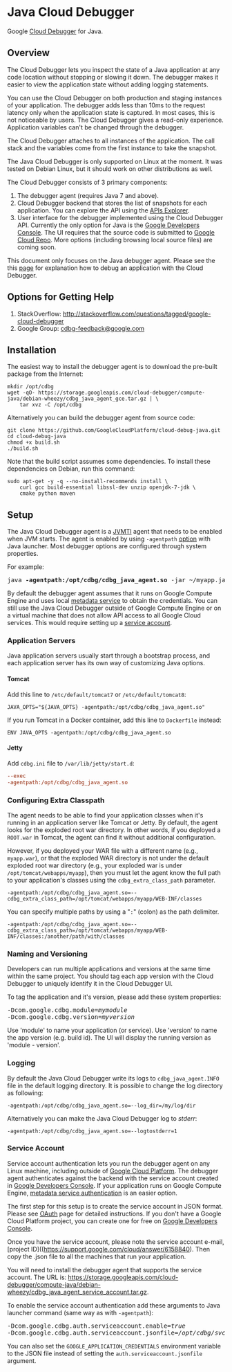 # Java Cloud Debugger

Google [Cloud Debugger](https://cloud.google.com/tools/cloud-debugger/) for
Java.

## Overview

The Cloud Debugger lets you inspect the state of a Java application at any code
location without stopping or slowing it down. The debugger makes it easier to
view the application state without adding logging statements.

You can use the Cloud Debugger on both production and staging instances of your
application. The debugger adds less than 10ms to the request latency only when
the application state is captured. In most cases, this is not noticeable by
users. The Cloud Debugger gives a read-only experience. Application variables
can't be changed through the debugger.

The Cloud Debugger attaches to all instances of the application. The call stack
and the variables come from the first instance to take the snapshot.

The Java Cloud Debugger is only supported on Linux at the moment. It was tested
on Debian Linux, but it should work on other distributions as well.

The Cloud Debugger consists of 3 primary components:

1.  The debugger agent (requires Java 7 and above).
2.  Cloud Debugger backend that stores the list of snapshots for each
    application. You can explore the API using the
    [APIs Explorer](https://developers.google.com/apis-explorer/#p/clouddebugger/v2/).
3.  User interface for the debugger implemented using the Cloud Debugger API.
    Currently the only option for Java is the
    [Google Developers Console](https://console.developers.google.com). The
    UI requires that the source code is submitted to
    [Google Cloud Repo](https://cloud.google.com/tools/repo/cloud-repositories/).
    More options (including browsing local source files) are coming soon.

This document only focuses on the Java debugger agent. Please see the
this [page](https://cloud.google.com/tools/cloud-debugger/debugging) for
explanation how to debug an application with the Cloud Debugger.

## Options for Getting Help

1.  StackOverflow: http://stackoverflow.com/questions/tagged/google-cloud-debugger
2.  Google Group: cdbg-feedback@google.com

## Installation

The easiest way to install the debugger agent is to download the pre-built
package from the Internet:

```shell
mkdir /opt/cdbg
wget -qO- https://storage.googleapis.com/cloud-debugger/compute-java/debian-wheezy/cdbg_java_agent_gce.tar.gz | \
    tar xvz -C /opt/cdbg
```

Alternatively you can build the debugger agent from source code:

```shell
git clone https://github.com/GoogleCloudPlatform/cloud-debug-java.git
cd cloud-debug-java
chmod +x build.sh
./build.sh
```

Note that the build script assumes some dependencies. To install these
dependencies on Debian, run this command:

```
sudo apt-get -y -q --no-install-recommends install \
    curl gcc build-essential libssl-dev unzip openjdk-7-jdk \
    cmake python maven
```

## Setup

The Java Cloud Debugger agent is a
[JVMTI](http://docs.oracle.com/javase/7/docs/technotes/guides/jvmti/)
agent that needs to be enabled when JVM starts. The agent is enabled by
using `-agentpath`
[option](http://docs.oracle.com/javase/8/docs/platform/jvmti/jvmti.html#starting)
with Java launcher. Most debugger options are configured through system
properties.

For example:

<pre>
java <b>-agentpath:/opt/cdbg/cdbg_java_agent.so</b> -jar ~/myapp.jar
</pre>

By default the debugger agent assumes that it runs on Google Compute Engine and
uses local [metadata service](https://cloud.google.com/compute/docs/metadata) to
obtain the credentials. You can still use the Java Cloud Debugger outside of
Google Compute Engine or on a virtual machine that does not allow API access to
all Google Cloud services. This would require setting up a
[service account](#service-account).

### Application Servers

Java application servers usually start through a bootstrap process, and each
application server has its own way of customizing Java options.

#### Tomcat

Add this line to `/etc/default/tomcat7` or `/etc/default/tomcat8`:

```shell
JAVA_OPTS="${JAVA_OPTS} -agentpath:/opt/cdbg/cdbg_java_agent.so"
```

If you run Tomcat in a Docker container, add this line to `Dockerfile` instead:

```
ENV JAVA_OPTS -agentpath:/opt/cdbg/cdbg_java_agent.so
```

#### Jetty

Add `cdbg.ini` file to `/var/lib/jetty/start.d`:

```ini
--exec
-agentpath:/opt/cdbg/cdbg_java_agent.so
```

### Configuring Extra Classpath
The agent needs to be able to find your application classes when it's running
in an application server like Tomcat or Jetty. By default, the agent looks for
the exploded root war directory. In other words, if you deployed a `ROOT.war`
in Tomcat, the agent can find it without additional configuration.

However, if you deployed your WAR file with a different name (e.g.,
`myapp.war`), or that the exploded WAR directory is not under the default
exploded root war directory (e.g., your exploded war is under
`/opt/tomcat/webapps/myapp`), then you must
let the agent know the full path to your application's classes using the
`cdbg_extra_class_path` parameter.

```none
-agentpath:/opt/cdbg/cdbg_java_agent.so=--cdbg_extra_class_path=/opt/tomcat/webapps/myapp/WEB-INF/classes
```

You can specify multiple paths by using a "`:`" (colon) as the path delimiter.

```none
-agentpath:/opt/cdbg/cdbg_java_agent.so=--cdbg_extra_class_path=/opt/tomcat/webapps/myapp/WEB-INF/classes:/another/path/with/classes
```

### Naming and Versioning

Developers can run multiple applications and versions at the same time within
the same project. You should tag each app version with the Cloud Debugger to
uniquely identify it in the Cloud Debugger UI.

To tag the application and it's version, please add these system properties:

<pre>
-Dcom.google.cdbg.module=<i>mymodule</i>
-Dcom.google.cdbg.version=<i>myversion</i>
</pre>

Use 'module' to name your application (or service).
Use 'version' to name the app version (e.g. build id).
The UI will display the running version as 'module - version'.

### Logging

By default the Java Cloud Debugger write its logs to `cdbg_java_agent.INFO` file
in the default logging directory. It is possible to change the log directory
as following:

```
-agentpath:/opt/cdbg/cdbg_java_agent.so=--log_dir=/my/log/dir
```

Alternatively you can make the Java Cloud Debugger log to *stderr*:

```
-agentpath:/opt/cdbg/cdbg_java_agent.so=--logtostderr=1
```

### Service Account

Service account authentication lets you run the debugger agent on any Linux
machine, including outside of [Google Cloud Platform](https://cloud.google.com).
The debugger agent authenticates against the backend with the service account
created in [Google Developers Console](https://console.developers.google.com).
If your application runs on Google Compute Engine,
[metadata service authentication](#setup) is an easier option.

The first step for this setup is to create the service account in JSON format.
Please see
[OAuth](https://cloud.google.com/storage/docs/authentication?hl=en#generating-a-private-key)
page for detailed instructions. If you don't have a Google Cloud Platform
project, you can create one for free on
[Google Developers Console](https://console.developers.google.com).

Once you have the service account, please note the service account e-mail,
[project ID]((https://support.google.com/cloud/answer/6158840).
Then copy the .json file to all the machines that run your application.

You will need to install the debugger agent that supports the service account.
The URL is: https://storage.googleapis.com/cloud-debugger/compute-java/debian-wheezy/cdbg_java_agent_service_account.tar.gz.


To enable the service account authentication add these arguments to Java
launcher command (same way as with `-agentpath`):

<pre>
-Dcom.google.cdbg.auth.serviceaccount.enable=<i>true</i>
-Dcom.google.cdbg.auth.serviceaccount.jsonfile=<i>/opt/cdbg/svc.json</i>
</pre>

You can also set the `GOOGLE_APPLICATION_CREDENTIALS` environment variable
to the JSON file instead of setting the `auth.serviceaccount.jsonfile` argument.


